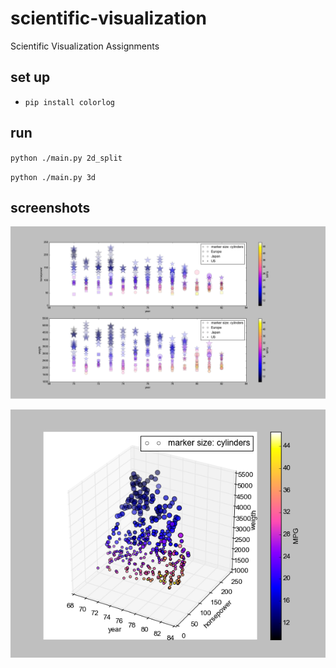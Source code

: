 scientific-visualization
========================

Scientific Visualization Assignments

set up
------

 * `pip install colorlog`

run
---

 `python ./main.py 2d_split`

 `python ./main.py 3d`

screenshots
-----------

![2d split](vis_2d_split_screenshot.png)

![3d](vis_3d_screenshot.png)

